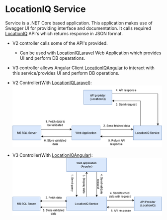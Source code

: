 # LocationIQ Service #
Service is a .NET Core based application. This application makes use of Swagger UI for providing interface and documentation. It calls required [LocationIQ](https://locationiq.com) API's which returns response in JSON format.
* V2 controller calls some of the API's provided.
  * Can be used with [LocationIQLaravel](https://github.com/VedankNaik/LocationIQLaravel) Web Application which provides UI and perform DB opearations.
* V3 controller allows Angular Client [LocationIQAngular](https://github.com/VedankNaik/LocationIQAngular) to interact with this service/provides UI and perform DB operations.


* V2 Controller(With [LocationIQLaravel](https://github.com/VedankNaik/LocationIQLaravel)):
![Laravel project flow image](https://github.com/VedankNaik/LocationIQDotNetService/blob/main/LaravelFlow.png)


* V3 Controller(With [LocationIQAngular](https://github.com/VedankNaik/LocationIQAngular)):
![Angular project flow image](https://github.com/VedankNaik/LocationIQDotNetService/blob/main/AngularFlow.png)


